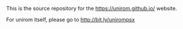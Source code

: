 This is the source repository for the https://unirom.github.io/ website.

For unirom itself, please go to http://bit.ly/unirompsx
